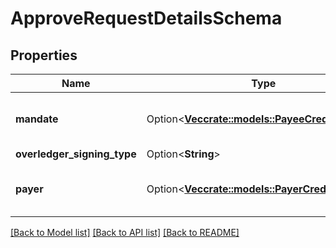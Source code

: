 # ApproveRequestDetailsSchema

## Properties

Name | Type | Description | Notes
------------ | ------------- | ------------- | -------------
**mandate** | Option<[**Vec<crate::models::PayeeCreditSchema>**](PayeeCreditSchema.md)> | Who are the payees of this transaction | [optional]
**overledger_signing_type** | Option<**String**> |  | [optional]
**payer** | Option<[**Vec<crate::models::PayerCreditSchema>**](PayerCreditSchema.md)> | Who are the payers of this transaction | [optional]

[[Back to Model list]](../README.md#documentation-for-models) [[Back to API list]](../README.md#documentation-for-api-endpoints) [[Back to README]](../README.md)


